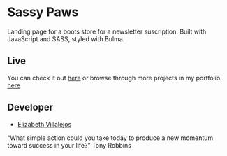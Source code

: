 # Sassy Paws

Landing page for a boots store for a newsletter suscription.
Built with JavaScript and SASS, styled with Bulma.

## Live

You can check it out [here](https://misselliev.github.io/sassy-dulce/) or browse through more projects in my portfolio [here](https://misselliev-portfolio.herokuapp.com/)

## Developer

- [Elizabeth Villalejos](https://dev.to/misselliev)

“What simple action could you take today to produce a new momentum toward success in your life?” Tony Robbins
